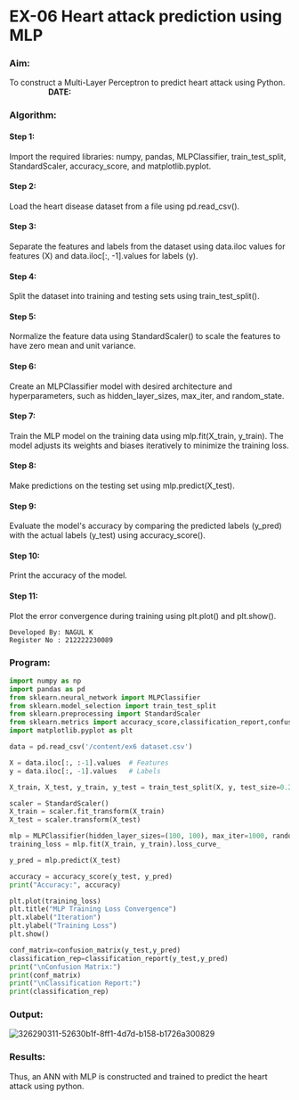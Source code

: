 # EX-06 Heart attack prediction using MLP
### Aim:
To construct a  Multi-Layer Perceptron to predict heart attack using Python. &emsp;&emsp;&emsp;&emsp;&emsp;**DATE:**
### Algorithm:
#### Step 1:
Import the required libraries: numpy, pandas, MLPClassifier, train_test_split, StandardScaler, accuracy_score, and matplotlib.pyplot.<BR>
#### Step 2:
Load the heart disease dataset from a file using pd.read_csv().<BR>
#### Step 3:
Separate the features and labels from the dataset using data.iloc values for features (X) and data.iloc[:, -1].values for labels (y).<BR>
#### Step 4:
Split the dataset into training and testing sets using train_test_split().<BR>
#### Step 5:
Normalize the feature data using StandardScaler() to scale the features to have zero mean and unit variance.<BR>
#### Step 6:
Create an MLPClassifier model with desired architecture and hyperparameters, such as hidden_layer_sizes, max_iter, and random_state.<BR>
#### Step 7:
Train the MLP model on the training data using mlp.fit(X_train, y_train). The model adjusts its weights and biases iteratively to minimize the training loss.<BR>
#### Step 8:
Make predictions on the testing set using mlp.predict(X_test).<BR>
#### Step 9:
Evaluate the model's accuracy by comparing the predicted labels (y_pred) with the actual labels (y_test) using accuracy_score().<BR>
#### Step 10:
Print the accuracy of the model.<BR>
#### Step 11:
Plot the error convergence during training using plt.plot() and plt.show().<BR>
```
Developed By: NAGUL K
Register No : 212222230089
```
### Program:
```Python
import numpy as np                              
import pandas as pd                             
from sklearn.neural_network import MLPClassifier
from sklearn.model_selection import train_test_split
from sklearn.preprocessing import StandardScaler
from sklearn.metrics import accuracy_score,classification_report,confusion_matrix
import matplotlib.pyplot as plt

data = pd.read_csv('/content/ex6 dataset.csv')

X = data.iloc[:, :-1].values  # Features
y = data.iloc[:, -1].values   # Labels

X_train, X_test, y_train, y_test = train_test_split(X, y, test_size=0.2, random_state=42)

scaler = StandardScaler()
X_train = scaler.fit_transform(X_train)
X_test = scaler.transform(X_test)

mlp = MLPClassifier(hidden_layer_sizes=(100, 100), max_iter=1000, random_state=42)
training_loss = mlp.fit(X_train, y_train).loss_curve_

y_pred = mlp.predict(X_test)

accuracy = accuracy_score(y_test, y_pred)
print("Accuracy:", accuracy)

plt.plot(training_loss)
plt.title("MLP Training Loss Convergence")
plt.xlabel("Iteration")
plt.ylabel("Training Loss")
plt.show()

conf_matrix=confusion_matrix(y_test,y_pred)
classification_rep=classification_report(y_test,y_pred)
print("\nConfusion Matrix:")
print(conf_matrix)
print("\nClassification Report:")
print(classification_rep)

```
### Output:  
![326290311-52630b1f-8ff1-4d7d-b158-b1726a300829](https://github.com/NaveenSivamalai/EX-6-NN/assets/123792574/da8936d5-c2a3-4e6f-a3ae-89d57f4c58bf)


### Results:
Thus, an ANN with MLP is constructed and trained to predict the heart attack using python.
